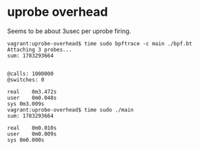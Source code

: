 # uprobe overhead

Seems to be about 3usec per uprobe firing.

```
vagrant:uprobe-overhead$ time sudo bpftrace -c main ./bpf.bt 
Attaching 3 probes...
sum: 1783293664


@calls: 1000000
@switches: 0

real	0m3.472s
user	0m0.048s
sys	0m3.009s
vagrant:uprobe-overhead$ time sudo ./main 
sum: 1783293664

real	0m0.010s
user	0m0.009s
sys	0m0.000s
```
